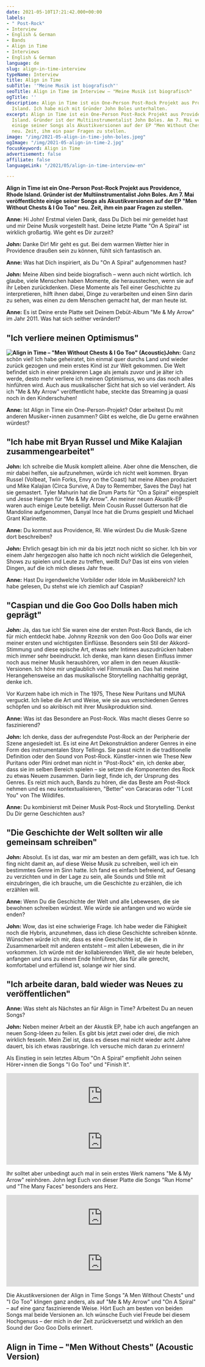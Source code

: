 ```yaml
---
date: 2021-05-10T17:21:42.000+00:00
labels:
- " Post-Rock"
- Interview
- English & German
- Bands
- Align in Time
- Interviews
- English & German
language: de
slug: align-in-time-interview
typeName: Interview
title: Align in Time
subTitle: '"Meine Musik ist biografisch"'
seoTitle: Align in Time im Interview – "Meine Musik ist biografisch"
ogTitle: ''
description: Align in Time ist ein One-Person Post-Rock Projekt aus Providence, Rhode
  Island. Ich habe mich mit Gründer John Boles unterhalten.
excerpt: Align in Time ist ein One-Person Post-Rock Projekt aus Providence, Rhode
  Island. Gründer ist der Multiinstrumentalist John Boles. Am 7. Mai veröffentlichte
  einige seiner Songs als Akustikversionen auf der EP "Men Without Chests & I Go Too"
  neu. Zeit, ihm ein paar Fragen zu stellen.
image: "/img/2021-05-align-in-time-john-boles.jpeg"
ogImage: "/img/2021-05-align-in-time-2.jpg"
focusKeyword: Align in Time
advertisement: false
affiliate: false
languageLink: "/2021/05/align-in-time-interview-en"

---
```

**Align in Time ist ein One-Person Post-Rock Projekt aus Providence, Rhode Island. Gründer ist der Multiinstrumentalist John Boles. Am 7. Mai veröffentlichte einige seiner Songs als Akustikversionen auf der EP "Men Without Chests & I Go Too" neu. Zeit, ihm ein paar Fragen zu stellen.**

**Anne:** Hi John! Erstmal vielen Dank, dass Du Dich bei mir gemeldet hast und mir Deine Musik vorgestellt hast. Deine letzte Platte "On A Spiral" ist wirklich großartig. Wie geht es Dir zurzeit?

**John:** Danke Dir! Mir geht es gut. Bei dem warmen Wetter hier in Providence draußen sein zu können, fühlt sich fantastisch an.

**Anne:** Was hat Dich inspiriert, als Du "On A Spiral" aufgenommen hast?

**John:** Meine Alben sind beide biografisch – wenn auch nicht wörtlich. Ich glaube, viele Menschen haben Momente, die herausstechen, wenn sie auf ihr Leben zurückdenken. Diese Momente als Teil einer Geschichte zu interpretieren, hilft ihnen dabei, Dinge zu verarbeiten und einen Sinn darin zu sehen, was einen zu dem Menschen gemacht hat, der man heute ist.

**Anne:** Es ist Deine erste Platte seit Deinem Debüt-Album "Me & My Arrow" im Jahr 2011. Was hat sich seither verändert?

## "Ich verliere meinen Optimismus"

**![Align in Time – "Men Without Chests & I Go Too" (Acoustic)](/img/2021-05-align-in-time-1.jpg 'Align in Time – "Men Without Chests & I Go Too" (Acoustic)')John:** Ganz schön viel! Ich habe geheiratet, bin einmal quer durchs Land und wieder zurück gezogen und mein erstes Kind ist zur Welt gekommen. Die Welt befindet sich in einer prekäreren Lage als jemals zuvor und je älter ich werde, desto mehr verliere ich meinen Optimismus, wo uns das noch alles hinführen wird. Auch aus musikalischer Sicht hat sich so viel verändert. Als ich "Me & My Arrow" veröffentlicht habe, steckte das Streaming ja quasi noch in den Kinderschuhen!

**Anne:** Ist Align in Time ein One-Person-Projekt? Oder arbeitest Du mit anderen Musiker⋆innen zusammen? Gibt es welche, die Du gerne erwähnen würdest?

## "Ich habe mit Bryan Russel und Mike Kalajian zusammengearbeitet"

**John:** Ich schreibe die Musik komplett alleine. Aber ohne die Menschen, die mir dabei helfen, sie aufzunehmen, würde ich nicht weit kommen. Bryan Russel (Volbeat, Twin Forks, Envy on the Coast) hat meine Alben produziert und Mike Kalajian (Circa Survive, A Day to Remember, Saves the Day) hat sie gemastert. Tyler Mahurin hat die Drum Parts für "On a Spiral" eingespielt und Jesse Hangen für "Me & My Arrow". An meiner neuen Akustik-EP waren auch einige Leute beteiligt. Mein Cousin Russel Gutterson hat die Mandoline aufgenommen, Danyal Ince hat die Drums gespielt und Michael Grant Klarinette.

**Anne:** Du kommst aus Providence, RI. Wie würdest Du die Musik-Szene dort beschreiben?

**John:** Ehrlich gesagt bin ich mir da bis jetzt noch nicht so sicher. Ich bin vor einem Jahr hergezogen also hatte ich noch nicht wirklich die Gelegenheit, Shows zu spielen und Leute zu treffen, weißt Du? Das ist eins von vielen Dingen, auf die ich mich dieses Jahr freue.

**Anne:** Hast Du irgendwelche Vorbilder oder Idole im Musikbereich? Ich habe gelesen, Du stehst wie ich ziemlich auf Caspian?

## "Caspian und die Goo Goo Dolls haben mich geprägt"

**John:** Ja, das tue ich! Sie waren eine der ersten Post-Rock Bands, die ich für mich entdeckt habe. Johnny Rzeznik von den Goo Goo Dolls war einer meiner ersten und wichtigsten Einflüsse. Besonders sein Stil der Akkord-Stimmung und diese epische Art, etwas sehr Intimes auszudrücken haben mich immer sehr beeindruckt. Ich denke, man kann diesen Einfluss immer noch aus meiner Musik heraushören, vor allem in den neuen Akustik-Versionen. Ich höre mir unglaublich viel Filmmusik an. Das hat meine Herangehensweise an das musikalische Storytelling nachhaltig geprägt, denke ich.

Vor Kurzem habe ich mich in The 1975, These New Puritans und MUNA verguckt. Ich liebe die Art und Weise, wie sie aus verschiedenen Genres schöpfen und so akribisch mit ihrer Musikproduktion sind.

**Anne:** Was ist das Besondere an Post-Rock. Was macht dieses Genre so faszinierend?

**John:** Ich denke, dass der aufregendste Post-Rock an der Peripherie der Szene angesiedelt ist. Es ist eine Art Dekonstruktion anderer Genres in eine Form des instrumentalen Story Tellings. Sie passt nicht in die traditionelle Definition oder den Sound von Post-Rock. Künstler⋆innen wie These New Puritans oder Plini ordnet man nicht in "Post-Rock" ein, ich denke aber, dass sie im selben Bereich spielen – sie setzen die Komponenten des Rock zu etwas Neuem zusammen. Darin liegt, finde ich, der Ursprung des Genres. Es reizt mich auch, Bands zu hören, die das Beste am Post-Rock nehmen und es neu kontextualisieren, "Better" von Caracaras oder "I Lost You" von The Wildlifes.

**Anne:** Du kombinierst mit Deiner Musik Post-Rock und Storytelling. Denkst Du Dir gerne Geschichten aus?

## "Die Geschichte der Welt sollten wir alle gemeinsam schreiben"

**John:** Absolut. Es ist das, war mir am besten an dem gefällt, was ich tue. Ich fing nicht damit an, auf diese Weise Musik zu schreiben, weil ich ein bestimmtes Genre im Sinn hatte. Ich fand es einfach befreiend, auf Gesang zu verzichten und in der Lage zu sein, alle Sounds und Stile mit einzubringen, die ich brauche, um die Geschichte zu erzählen, die ich erzählen will.

**Anne:** Wenn Du die Geschichte der Welt und alle Lebewesen, die sie bewohnen schreiben würdest. Wie würde sie anfangen und wo würde sie enden?

**John:** Wow, das ist eine schwierige Frage. Ich habe weder die Fähigkeit noch die Hybris, anzunehmen, dass ich diese Geschichte schreiben könnte. Wünschen würde ich mir, dass es eine Geschichte ist, die in Zusammenarbeit mit anderen entsteht – mit allen Lebewesen, die in ihr vorkommen. Ich würde mit der kollabierenden Welt, die wir heute beleben, anfangen und uns zu einem Ende hinführen, das für alle gerecht, komfortabel und erfüllend ist, solange wir hier sind.

## "Ich arbeite daran, bald wieder was Neues zu veröffentlichen"

**Anne:** Was steht als Nächstes an für Align in Time? Arbeitest Du an neuen Songs?

**John:** Neben meiner Arbeit an der Akustik EP, habe ich auch angefangen an neuen Song-Ideen zu feilen. Es gibt bis jetzt zwei oder drei, die mich wirklich fesseln. Mein Ziel ist, dass es dieses mal nicht wieder acht Jahre dauert, bis ich etwas rausbringe. Ich versuche mich daran zu erinnern!

Als Einstieg in sein letztes Album "On A Spiral" empfiehlt John seinen Hörer⋆innen die Songs "I Go Too" und "Finish It".

<iframe
  style="border: 0; width: 100%; height: 120px;"
  src="https://bandcamp.com/EmbeddedPlayer/album=4129307417/size=large/bgcol=ffffff/linkcol=5c9b72/tracklist=false/artwork=small/track=1519378806/transparent=true/"
  seamless=""
>
  <a href="https://alignintime.bandcamp.com/album/on-a-spiral">
    On a Spiral by Align in Time
  </a>
</iframe>

<iframe
  style="border: 0; width: 100%; height: 120px;"
  src="https://bandcamp.com/EmbeddedPlayer/album=4129307417/size=large/bgcol=ffffff/linkcol=5c9b72/tracklist=false/artwork=small/track=2497140463/transparent=true/"
  seamless=""
>
  <a href="https://alignintime.bandcamp.com/album/on-a-spiral">
    On a Spiral by Align in Time
  </a>
</iframe>

Ihr solltet aber unbedingt auch mal in sein erstes Werk namens "Me & My Arrow" reinhören. John legt Euch von dieser Platte die Songs "Run Home" und "The Many Faces" besonders ans Herz.

<iframe
  style="border: 0; width: 100%; height: 120px;"
  src="https://bandcamp.com/EmbeddedPlayer/album=3557887843/size=large/bgcol=ffffff/linkcol=5c9b72/tracklist=false/artwork=small/transparent=true/"
  seamless=""
>
  <a href="https://alignintime.bandcamp.com/album/me-my-arrow">
    Me & My Arrow by Align in Time
  </a>
</iframe>

<iframe
  style="border: 0; width: 100%; height: 120px;"
  src="https://bandcamp.com/EmbeddedPlayer/album=3557887843/size=large/bgcol=ffffff/linkcol=5c9b72/tracklist=false/artwork=small/track=3863101319/transparent=true/"
  seamless=""
>
  <a href="https://alignintime.bandcamp.com/album/me-my-arrow">
    Me & My Arrow by Align in Time
  </a>
</iframe>

Die Akustikversionen der Align in Time Songs "A Men Without Chests" und "I Go Too" klingen ganz anders, als auf "Me & My Arrow" und "On A Spiral" – auf eine ganz faszinierende Weise. Hört Euch am besten von beiden Songs mal beide Versionen an. Ich wünsche Euch viel Freude bei diesem Hochgenuss – der mich in der Zeit zurückversetzt und wirklich an den Sound der Goo Goo Dolls erinnert.

## Align in Time – "Men Without Chests" (Acoustic Version)

<YouTube id="ubL5w8QCgw4" />
